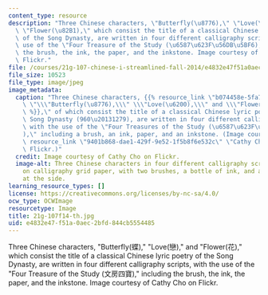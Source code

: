 ```yaml
---
content_type: resource
description: "Three Chinese characters, \"Butterfly(\u8776),\" \"Love(\u6200),\" and\
  \ \"Flower(\u82B1),\" which consist the title of a classical Chinese lyric poetry\
  \ of the Song Dynasty, are written in four different calligraphy scripts, with the\
  \ use of the \"Four Treasure of the Study (\u6587\u623F\u56DB\u5BF6),\" including\
  \ the brush, the ink, the paper, and the inkstone. Image courtesy of Cathy Cho on\
  \ Flickr."
file: /courses/21g-107-chinese-i-streamlined-fall-2014/e4832e47f51a0aec2bfd844cb5554485_21g-107f14-th.jpg
file_size: 10523
file_type: image/jpeg
image_metadata:
  caption: "Three Chinese characters, {{% resource_link \"b074458e-5fa7-4c2f-bed8-d037effd30d4\"\
    \ \"\\\"Butterfly(\u8776),\\\" \\\"Love(\u6200),\\\" and \\\"Flower(\u82B1)\"\
    \ %}},\" of which consist the title of a classical Chinese lyric poetry in the\
    \ Song Dynasty (960\u20131279), are written in four different calligraphy scripts,\
    \ with the use of the \"Four Treasures of the Study (\u6587\u623F\u56DB\u5BF6\
    ),\" including a brush, an ink, paper, and an inkstone. (Image courtesy of {{%\
    \ resource_link \"9401b868-dae1-429f-9e52-1f5b8f6e532c\" \"Cathy Cho\" %}} on\
    \ Flickr.)"
  credit: Image courtesy of Cathy Cho on Flickr.
  image-alt: Three Chinese characters in four different calligraphy scripts written
    on calligraphy grid paper, with two brushes, a bottle of ink, and an inkstone
    at the side.
learning_resource_types: []
license: https://creativecommons.org/licenses/by-nc-sa/4.0/
ocw_type: OCWImage
resourcetype: Image
title: 21g-107f14-th.jpg
uid: e4832e47-f51a-0aec-2bfd-844cb5554485
---
```

Three Chinese characters, "Butterfly(蝶)," "Love(戀)," and "Flower(花)," which consist the title of a classical Chinese lyric poetry of the Song Dynasty, are written in four different calligraphy scripts, with the use of the "Four Treasure of the Study (文房四寶)," including the brush, the ink, the paper, and the inkstone. Image courtesy of Cathy Cho on Flickr.